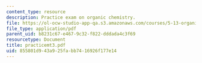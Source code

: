 ```yaml
---
content_type: resource
description: Practice exam on organic chemistry.
file: https://ol-ocw-studio-app-qa.s3.amazonaws.com/courses/5-13-organic-chemistry-ii-fall-2003/855801d943a925fabb7416926f177e14_practicemt3.pdf
file_type: application/pdf
parent_uid: b8231c67-e467-9c32-f822-dddada4c3f69
resourcetype: Document
title: practicemt3.pdf
uid: 855801d9-43a9-25fa-bb74-16926f177e14
---
```

